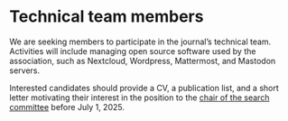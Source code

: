 # Technical team members

We are seeking members to participate in the journal’s technical team. Activities will include managing open source software used by the association, such as Nextcloud, Wordpress, Mattermost, and Mastodon servers.

Interested candidates should provide a CV, a publication list, and a short letter motivating their interest in the position to the [chair of the search committee](mailto:mark.wieczorek@cnrs.fr) before July 1, 2025.
